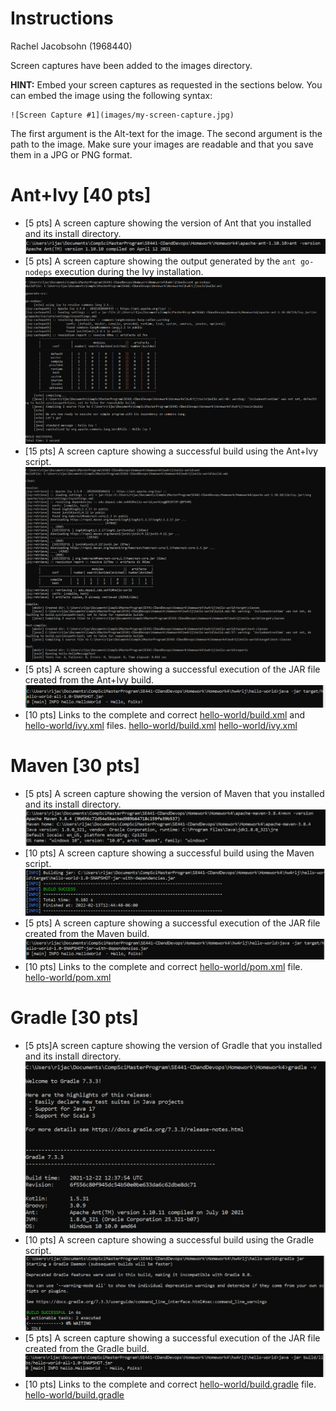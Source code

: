 # Instructions
Rachel Jacobsohn (1968440)

Screen captures have been added to the images directory.

**HINT:** Embed your screen captures as requested in the sections below. You can embed the image using the following syntax:

```
![Screen Capture #1](images/my-screen-capture.jpg)
```

The first argument is the Alt-text for the image. The second argument is the path to the image. Make sure your images are readable and that you save them in a JPG or PNG format.

# Ant+Ivy [40 pts]
- [5 pts] A screen capture showing the version of Ant that you installed and its install directory.
![Ant Install Version Verification](images/AntInstallVersionVerification.png)
- [5 pts] A screen capture showing the output generated by the `ant go-nodeps` execution during the Ivy installation.
![And go-nodeps](images/AntGoNodeps.png)
- [15 pts] A screen capture showing a successful build using the Ant+Ivy script.
![Ant/Ivy Build](images/AntIvyBuild.png)
- [5 pts] A screen capture showing a successful execution of the JAR file created from the Ant+Ivy build.
![Ant Jar Execution](images/AntJarExecution.png)
- [10 pts] Links to the complete and correct [hello-world/build.xml](hello-world/build.xml) and [hello-world/ivy.xml](hello-world/ivy.xml) files.
[hello-world/build.xml](hello-world/build.xml)
[hello-world/ivy.xml](hello-world/ivy.xml)


# Maven [30 pts]
- [5 pts] A screen capture showing the version of Maven that you installed and its install directory.
![Maven Install Version Verification](images/MavenInstallVersionVerification.png)
- [10 pts] A screen capture showing a successful build using the Maven script.
![Maven Build](images/MavenBuild.png)
- [5 pts] A screen capture showing a successful execution of the JAR file created from the Maven build.
![Maven Jar Execution](images/MavenJarExecution.png)
- [10 pts] Links to the complete and correct [hello-world/pom.xml](hello-world/pom.xml) file.
[hello-world/pom.xml](hello-world/pom.xml)

# Gradle [30 pts]
- [5 pts]A screen capture showing the version of Gradle that you installed and its install directory.
![Gradle Install Version Verification](images/GradleInstallVersionVerification.png)
- [10 pts] A screen capture showing a successful build using the Gradle script.
![Gradle Build](images/GradleBuild.png)
- [5 pts] A screen capture showing a successful execution of the JAR file created from the Gradle build.
![Gradle Jar Execution](images/GradleJarExecution.png)
- [10 pts] Links to the complete and correct [hello-world/build.gradle](hello-world/build.gradle) file.
[hello-world/build.gradle](hello-world/build.gradle)
